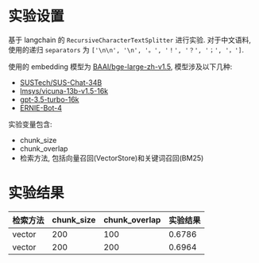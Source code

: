 # 实验设置

基于 langchain 的 `RecursiveCharacterTextSplitter` 进行实验. 对于中文语料, 使用的递归 `separators` 为 `['\n\n', '\n', '。', '！', '？', '；', '，']`.

使用的 embedding 模型为 [BAAI/bge-large-zh-v1.5](https://huggingface.co/BAAI/bge-large-zh-v1.5), 模型涉及以下几种:

- [SUSTech/SUS-Chat-34B](https://huggingface.co/SUSTech/SUS-Chat-34B)
- [lmsys/vicuna-13b-v1.5-16k](https://huggingface.co/lmsys/vicuna-13b-v1.5-16k)
- [gpt-3.5-turbo-16k](https://platform.openai.com/docs/models)
- [ERNIE-Bot-4](https://cloud.baidu.com/doc/WENXINWORKSHOP/s/Nlks5zkzu)

实验变量包含:

- chunk_size
- chunk_overlap
- 检索方法, 包括向量召回(VectorStore)和关键词召回(BM25)

# 实验结果

| 检索方法 | chunk_size | chunk_overlap | 实验结果 |
| -------- | ---------- | ------------- | -------- |
| vector | 200 | 100 | 0.6786 |
| vector | 200 | 200 | 0.6964 |